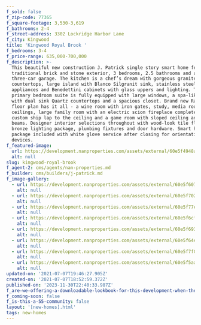 ```yaml
---
f_sold: false
f_zip-code: 77365
f_square-footage: 3,530-3,619
f_bathrooms: 2-4
f_street-address: 3302 Lockridge Harbor Lane
f_city: Kingwood
title: 'Kingwood Royal Brook '
f_bedrooms: 3-4
f_price-range: 635,000-700,000
f_description: >-
  This beautiful new construction J. Patrick single story smart home features a
  traditional brick and stone exterior, 3 bedrooms, 2.5 bathrooms and a
  three-car garage. The kitchen is a chef’s dream with gorgeous granite
  countertops, large island with Blanco Silgranit sink, stainless steel
  appliances and Benedettini cabinets with glass uppers and lighting. The
  primary bedroom suite is fully equipped with large windows, a spa-like bath
  with dual sink Quartz countertops and a spacious closet. Brand new Raleigh
  floor plan has it all - a wine room with iron gates, study, media room, high
  ceilings, large family room with an electric scion fireplace complete with
  custom ship lap to the ceiling and a game room with sloped ceiling and wood
  beams. Designer interior selections throughout with wood-look tile floors,
  bronze lighting package, plumbing fixtures and door hardware. Smart home
  package included with white glove service after closing for orientation of
  devices.
f_featured-image:
  url: https://development.nanproperties.com/assets/external/60e5f4948a3ea25f494ae6ac_dsc03004a201.jpg
  alt: null
slug: kingwood-royal-brook
f_agent-2: cms/agents/nan-properties.md
f_builder: cms/builders/j-patrick.md
f_image-gallery:
  - url: https://development.nanproperties.com/assets/external/60e5f6078a3ea2e7f74c519b_dsc03016201.jpg
    alt: null
  - url: https://development.nanproperties.com/assets/external/60e5f7022639df83c391c674_dsc03051201.jpg
    alt: null
  - url: https://development.nanproperties.com/assets/external/60e5f77e9df4a22700210b3d_dsc03041202.jpg
    alt: null
  - url: https://development.nanproperties.com/assets/external/60e5f6cf9becb4ff7519f658_dsc03067201.jpg
    alt: null
  - url: https://development.nanproperties.com/assets/external/60e5f693b5a64f207ea8f3fa_dsc03082201.jpg
    alt: null
  - url: https://development.nanproperties.com/assets/external/60e5f64e605b84b297481292_dsc03142201.jpg
    alt: null
  - url: https://development.nanproperties.com/assets/external/60e5f7f0853df8a97f234dc7_dsc03147201.jpg
    alt: null
  - url: https://development.nanproperties.com/assets/external/60e5f5aa5e043b41dc347150_dsc03195a201.jpg
    alt: null
updated-on: '2021-07-07T19:46:27.905Z'
created-on: '2021-07-07T18:52:59.372Z'
published-on: '2023-11-30T22:40:33.987Z'
f_are-we-offering-a-downloadable-lookbook-for-this-development-when-they-submit-their-contact-info: false
f_coming-soon: false
f_is-this-a-55-community: false
layout: '[new-homes].html'
tags: new-homes
---
```



